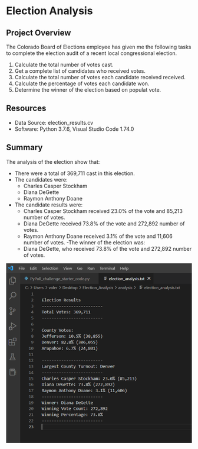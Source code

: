 # Election Analysis

## Project Overview

The Colorado Board of Elections employee has given me the following tasks to complete the election audit of a recent local congressional election.

1. Calculate the total number of votes cast.
2. Get a complete list of candidates who received votes.
3. Calculate the total number of votes each candidate received received.
4. Calculate the percentage of votes each candidate won.
5. Determine the winner of the election based on populat vote.

## Resources

- Data Source: election_results.cv
- Software: Python 3.7.6, Visual Studio Code 1.74.0

## Summary

The analysis of the election show that:

- There were a total of 369,711 cast in this election.
- The candidates were:
    - Charles Casper Stockham
    - Diana DeGette
    - Raymon Anthony Doane
- The candidate results were:
    - Charles Casper Stockham received 23.0% of the vote and 85,213 number of votes.
    - Diana DeGette received 73.8% of the vote and 272,892 number of votes. 
    - Raymon Anthony Doane received 3.1% of the vote and 11,606 number of votes.
-The winner of the election was: 
    - Diana DeGette, who received 73.8% of the vote and 272,892 number of votes.

![](election_analysis_txt.png)


